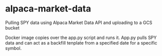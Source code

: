 # alpaca-market-data
Pulling SPY data using Alpaca Market Data API and uploading to a GCS bucket

Docker image copies over the app.py script and runs it. App.py pulls SPY data and can act as a backfill tenplate from a specified date for a specific symbol.
